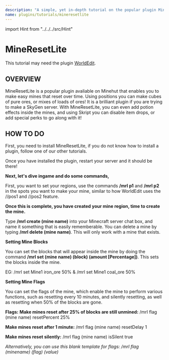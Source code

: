 ```yaml
---
description: "A simple, yet in-depth tutorial on the popular plugin MineResetLite."
name: plugins/tutorials/mineresetlite
---
```


import Hint from "../../../src/Hint"

# MineResetLite

<Hint severity="info">
This tutorial may need the plugin <a href="/plugins/popular/worldedit">WorldEdit</a>.
</Hint>

## OVERVIEW

MineResetLite is a popular plugin avaliable on Minehut that enables you to make easy mines that reset over time. Using positions you can make cubes of pure ores, or mixes of loads of ores! It is a brilliant plugin if you are trying to make a SkyGen server. With MineResetLite, you can even add potion effects inside the mines, and using Skript you can disable item drops, or add special perks to go along with it!

## HOW TO DO

First, you need to install MineResetLite, if you do not know how to install a plugin, follow one of our other tutorials.

Once you have installed the plugin, restart your server and it should be there!

**Next, let's dive ingame and do some commands,**

First, you want to set your regions, use the commands **/mrl p1** and **/mrl p2** in the spots you want to make your mine, similar to how WorldEdit uses the //pos1 and //pos2 feature.

**Once this is complete, you have created your mine region, time to create the mine.**

Type **/mrl create \(mine name\)** into your Minecraft server chat box, and name it something that is easily rememberable. You can delete a mine by typing **/mrl delete \(mine name\)**. This will only work with a mine that exists.

**Setting Mine Blocks**

You can set the blocks that will appear inside the mine by doing the command **/mrl set \(mine name\) \(block\) \(amount \[Percentage\]\)**. This sets the blocks inside the mine.

EG: /mrl set Mine1 iron_ore 50% & /mrl set Mine1 coal_ore 50%

**Setting Mine Flags**

You can set the flags of the mine, which enable the mine to perform various functions, such as resetting every 10 minutes, and silently resetting, as well as resetting when 50% of the blocks are gone.

**Flags:** **Make mines reset after 25% of blocks are still unmined:** /mrl flag \(mine name\) resetPercent 25%

**Make mines reset after 1 minute:** /mrl flag \(mine name\) resetDelay 1

**Make mines reset silently:** /mrl flag \(mine name\) isSilent true

_Alternatively, you can use this blank template for flags: /mrl flag \(minename\) \(flag\) \(value\)_
